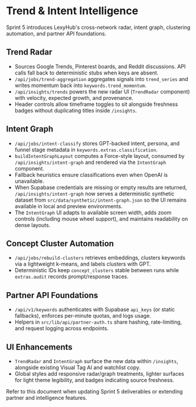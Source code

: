 # Trend & Intent Intelligence

Sprint 5 introduces LexyHub's cross-network radar, intent graph, clustering automation, and partner API foundations.

## Trend Radar
- Sources Google Trends, Pinterest boards, and Reddit discussions. API calls fall back to deterministic stubs when keys are
  absent.
- `/api/jobs/trend-aggregation` aggregates signals into `trend_series` and writes momentum back into `keywords.trend_momentum`.
- `/api/insights/trends` powers the new radar UI (`TrendRadar` component) with velocity, expected growth, and provenance.
- Header controls allow timeframe toggles to sit alongside freshness badges without duplicating titles inside `/insights`.

## Intent Graph
- `/api/jobs/intent-classify` stores GPT-backed intent, persona, and funnel stage metadata in `keywords.extras.classification`.
- `buildIntentGraphLayout` computes a Force-style layout, consumed by `/api/insights/intent-graph` and rendered via the
  `IntentGraph` component.
- Fallback heuristics ensure classifications even when OpenAI is unavailable.
- When Supabase credentials are missing or empty results are returned, `/api/insights/intent-graph` now serves a deterministic
  synthetic dataset from `src/data/synthetic/intent-graph.json` so the UI remains available in local and preview environments.
- The `IntentGraph` UI adapts to available screen width, adds zoom controls (including mouse wheel support), and maintains
  readability on dense layouts.

## Concept Cluster Automation
- `/api/jobs/rebuild-clusters` retrieves embeddings, clusters keywords via a lightweight k-means, and labels clusters with GPT.
- Deterministic IDs keep `concept_clusters` stable between runs while `extras.audit` records prompt/response traces.

## Partner API Foundations
- `/api/v1/keywords` authenticates with Supabase `api_keys` (or static fallbacks), enforces per-minute quotas, and logs usage.
- Helpers in `src/lib/api/partner-auth.ts` share hashing, rate-limiting, and request logging across endpoints.

## UI Enhancements
- `TrendRadar` and `IntentGraph` surface the new data within `/insights`, alongside existing Visual Tag AI and watchlist copy.
- Global styles add responsive radar/graph treatments, lighter surfaces for light theme legibility, and badges indicating
  source freshness.

Refer to this document when updating Sprint 5 deliverables or extending partner and intelligence features.
